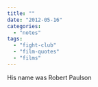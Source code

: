 ```yaml
---
title: ""
date: "2012-05-16"
categories: 
  - "notes"
tags: 
  - "fight-club"
  - "film-quotes"
  - "films"
---
```


His name was Robert Paulson
